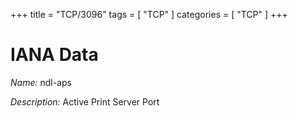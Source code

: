 +++
title = "TCP/3096"
tags = [ "TCP" ]
categories = [ "TCP" ]
+++

# IANA Data

_Name:_ ndl-aps

_Description:_ Active Print Server Port

